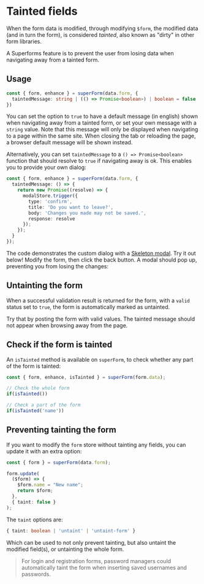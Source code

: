 <script lang="ts">
  import Head from '$lib/Head.svelte'
  import Form from './Form.svelte'
  import Next from '$lib/Next.svelte'
	import SuperDebug from 'sveltekit-superforms/client/SuperDebug.svelte'
  import { concepts } from '$lib/navigation/sections'

	export let data;
</script>

# Tainted fields

<Head title="Tainted form fields" />

When the form data is modified, through modifying `$form`, the modified data (and in turn the form), is considered _tainted_, also known as "dirty" in other form libraries.

A Superforms feature is to prevent the user from losing data when navigating away from a tainted form.

## Usage

```ts
const { form, enhance } = superForm(data.form, {
  taintedMessage: string | (() => Promise<boolean>) | boolean = false
})
```

You can set the option to `true` to have a default message (in english) shown when navigating away from a tainted form, or set your own message with a `string` value. Note that this message will only be displayed when navigating to a page within the same site. When closing the tab or reloading the page, a browser default message will be shown instead.

Alternatively, you can set `taintedMessage` to a `() => Promise<boolean>` function that should resolve to `true` if navigating away is ok. This enables you to provide your own dialog:

```ts
const { form, enhance } = superForm(data.form, {
  taintedMessage: () => {
    return new Promise((resolve) => {
      modalStore.trigger({
        type: 'confirm',
        title: 'Do you want to leave?',
        body: 'Changes you made may not be saved.',
        response: resolve
      });
    });
  }
});
```

The code demonstrates the custom dialog with a [Skeleton modal](https://www.skeleton.dev/utilities/modals). Try it out below! Modify the form, then click the back button. A modal should pop up, preventing you from losing the changes:

<Form {data} />

## Untainting the form

When a successful validation result is returned for the form, with a `valid` status set to `true`, the form is automatically marked as untainted.

Try that by posting the form with valid values. The tainted message should not appear when browsing away from the page.

## Check if the form is tainted

An `isTainted` method is available on `superForm`, to check whether any part of the form is tainted:

```ts
const { form, enhance, isTainted } = superForm(form.data);

// Check the whole form
if(isTainted())

// Check a part of the form
if(isTainted('name'))
```

## Preventing tainting the form

If you want to modify the `form` store without tainting any fields, you can update it with an extra option:

```ts
const { form } = superForm(data.form);

form.update(
  ($form) => {
    $form.name = "New name";
    return $form;
  },
  { taint: false }
);
```

The `taint` options are:

```ts
{ taint: boolean | 'untaint' | 'untaint-form' }
```

Which can be used to not only prevent tainting, but also untaint the modified field(s), or untainting the whole form.

> For login and registration forms, password managers could automatically taint the form when inserting saved usernames and passwords.

<Next section={concepts} />
